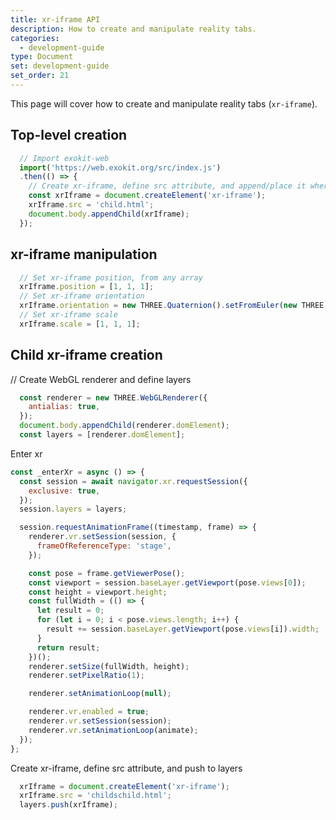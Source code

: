 ```yaml
---
title: xr-iframe API
description: How to create and manipulate reality tabs.
categories:
  - development-guide
type: Document
set: development-guide
set_order: 21
---
```


This page will cover how to create and manipulate reality tabs (`xr-iframe`).

## Top-level creation
```js
  // Import exokit-web
  import('https://web.exokit.org/src/index.js')
  .then(() => {
    // Create xr-iframe, define src attribute, and append/place it wherever you want as if it was a normal canvas
    const xrIframe = document.createElement('xr-iframe');
    xrIframe.src = 'child.html';
    document.body.appendChild(xrIframe);
  });
```

## xr-iframe manipulation

```js
  // Set xr-iframe position, from any array
  xrIframe.position = [1, 1, 1];
  // Set xr-iframe orientation
  xrIframe.orientation = new THREE.Quaternion().setFromEuler(new THREE.Euler(1, 1, 1, 'YXZ')).toArray();
  // Set xr-iframe scale
  xrIframe.scale = [1, 1, 1];
```

## Child xr-iframe creation

// Create WebGL renderer and define layers

```js
  const renderer = new THREE.WebGLRenderer({
    antialias: true,
  });
  document.body.appendChild(renderer.domElement);
  const layers = [renderer.domElement];
```

Enter xr

```js
const _enterXr = async () => {
  const session = await navigator.xr.requestSession({
    exclusive: true,
  });
  session.layers = layers;

  session.requestAnimationFrame((timestamp, frame) => {
    renderer.vr.setSession(session, {
      frameOfReferenceType: 'stage',
    });

    const pose = frame.getViewerPose();
    const viewport = session.baseLayer.getViewport(pose.views[0]);
    const height = viewport.height;
    const fullWidth = (() => {
      let result = 0;
      for (let i = 0; i < pose.views.length; i++) {
        result += session.baseLayer.getViewport(pose.views[i]).width;
      }
      return result;
    })();
    renderer.setSize(fullWidth, height);
    renderer.setPixelRatio(1);

    renderer.setAnimationLoop(null);

    renderer.vr.enabled = true;
    renderer.vr.setSession(session);
    renderer.vr.setAnimationLoop(animate);
  });
};
```

Create xr-iframe, define src attribute, and push to layers
```js
  xrIframe = document.createElement('xr-iframe');
  xrIframe.src = 'childschild.html';
  layers.push(xrIframe);
```
